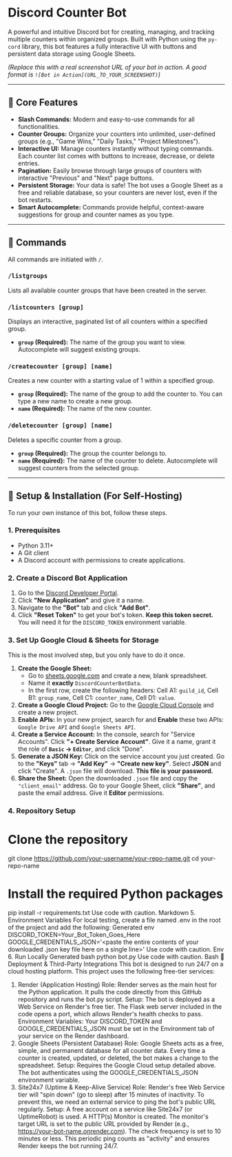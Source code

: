# Discord Counter Bot

A powerful and intuitive Discord bot for creating, managing, and tracking multiple counters within organized groups. Built with Python using the `py-cord` library, this bot features a fully interactive UI with buttons and persistent data storage using Google Sheets.

*(Replace this with a real screenshot URL of your bot in action. A good format is `![Bot in Action](URL_TO_YOUR_SCREENSHOT)`)*

---

##  Core Features

*   **Slash Commands:** Modern and easy-to-use commands for all functionalities.
*   **Counter Groups:** Organize your counters into unlimited, user-defined groups (e.g., "Game Wins," "Daily Tasks," "Project Milestones").
*   **Interactive UI:** Manage counters instantly without typing commands. Each counter list comes with buttons to increase, decrease, or delete entries.
*   **Pagination:** Easily browse through large groups of counters with interactive "Previous" and "Next" page buttons.
*   **Persistent Storage:** Your data is safe! The bot uses a Google Sheet as a free and reliable database, so your counters are never lost, even if the bot restarts.
*   **Smart Autocomplete:** Commands provide helpful, context-aware suggestions for group and counter names as you type.

---

##  Commands

All commands are initiated with `/`.

### `/listgroups`

Lists all available counter groups that have been created in the server.

### `/listcounters [group]`

Displays an interactive, paginated list of all counters within a specified group.
*   **`group` (Required):** The name of the group you want to view. Autocomplete will suggest existing groups.

### `/createcounter [group] [name]`

Creates a new counter with a starting value of 1 within a specified group.
*   **`group` (Required):** The name of the group to add the counter to. You can type a new name to create a new group.
*   **`name` (Required):** The name of the new counter.

### `/deletecounter [group] [name]`

Deletes a specific counter from a group.
*   **`group` (Required):** The group the counter belongs to.
*   **`name` (Required):** The name of the counter to delete. Autocomplete will suggest counters from the selected group.

---

##  Setup & Installation (For Self-Hosting)

To run your own instance of this bot, follow these steps.

### 1. Prerequisites

*   Python 3.11+
*   A Git client
*   A Discord account with permissions to create applications.

### 2. Create a Discord Bot Application

1.  Go to the [Discord Developer Portal](https://discord.com/developers/applications).
2.  Click **"New Application"** and give it a name.
3.  Navigate to the **"Bot"** tab and click **"Add Bot"**.
4.  Click **"Reset Token"** to get your bot's token. **Keep this token secret.** You will need it for the `DISCORD_TOKEN` environment variable.

### 3. Set Up Google Cloud & Sheets for Storage

This is the most involved step, but you only have to do it once.

1.  **Create the Google Sheet:**
    *   Go to [sheets.google.com](http://sheets.google.com) and create a new, blank spreadsheet.
    *   Name it **exactly** `DiscordCounterBotData`.
    *   In the first row, create the following headers: Cell A1: `guild_id`, Cell B1: `group_name`, Cell C1: `counter_name`, Cell D1: `value`.
2.  **Create a Google Cloud Project:** Go to the [Google Cloud Console](https://console.cloud.google.com/) and create a new project.
3.  **Enable APIs:** In your new project, search for and **Enable** these two APIs: `Google Drive API` and `Google Sheets API`.
4.  **Create a Service Account:** In the console, search for "Service Accounts". Click **"+ Create Service Account"**. Give it a name, grant it the role of **`Basic` → `Editor`**, and click "Done".
5.  **Generate a JSON Key:** Click on the service account you just created. Go to the **"Keys"** tab → **"Add Key"** → **"Create new key"**. Select **JSON** and click "Create". A `.json` file will download. **This file is your password.**
6.  **Share the Sheet:** Open the downloaded `.json` file and copy the `"client_email"` address. Go to your Google Sheet, click **"Share"**, and paste the email address. Give it **Editor** permissions.

### 4. Repository Setup

# Clone the repository
git clone https://github.com/your-username/your-repo-name.git
cd your-repo-name

# Install the required Python packages
pip install -r requirements.txt
Use code with caution.
Markdown
5. Environment Variables
For local testing, create a file named .env in the root of the project and add the following:
Generated env
DISCORD_TOKEN=Your_Bot_Token_Goes_Here
GOOGLE_CREDENTIALS_JSON='<paste the entire contents of your downloaded .json key file here on a single line>'
Use code with caution.
Env
6. Run Locally
Generated bash
python bot.py
Use code with caution.
Bash
 Deployment & Third-Party Integrations
This bot is designed to run 24/7 on a cloud hosting platform. This project uses the following free-tier services:
1. Render (Application Hosting)
Role: Render serves as the main host for the Python application. It pulls the code directly from this GitHub repository and runs the bot.py script.
Setup: The bot is deployed as a Web Service on Render's free tier. The Flask web server included in the code opens a port, which allows Render's health checks to pass.
Environment Variables: Your DISCORD_TOKEN and GOOGLE_CREDENTIALS_JSON must be set in the Environment tab of your service on the Render dashboard.
2. Google Sheets (Persistent Database)
Role: Google Sheets acts as a free, simple, and permanent database for all counter data. Every time a counter is created, updated, or deleted, the bot makes a change to the spreadsheet.
Setup: Requires the Google Cloud setup detailed above. The bot authenticates using the GOOGLE_CREDENTIALS_JSON environment variable.
3. Site24x7 (Uptime & Keep-Alive Service)
Role: Render's free Web Service tier will "spin down" (go to sleep) after 15 minutes of inactivity. To prevent this, we need an external service to ping the bot's public URL regularly.
Setup: A free account on a service like Site24x7 (or UptimeRobot) is used.
A HTTP(s) Monitor is created.
The monitor's target URL is set to the public URL provided by Render (e.g., https://your-bot-name.onrender.com).
The check frequency is set to 10 minutes or less.
This periodic ping counts as "activity" and ensures Render keeps the bot running 24/7.